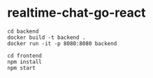 # realtime-chat-go-react

```
cd backend
docker build -t backend .
docker run -it -p 8080:8080 backend
```

```
cd frontend
npm install
npm start
```
